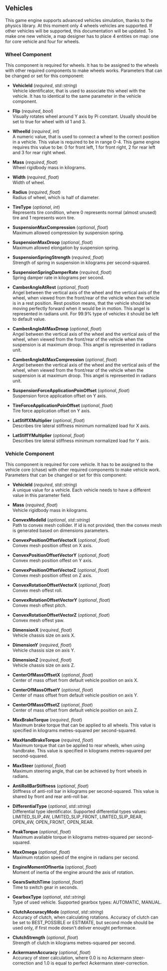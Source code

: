 ## Vehicles

This game engine supports advanced vehicles simulation, thanks to the physics library. At this moment only 4 wheels vehicles are supported. If other vehicles will be supported, this documentation will be updated. To make one new vehicle, a map designer has to place 4 entities on map: one for core vehicle and four for wheels.

### Wheel Component

This component is required for wheels. It has to be assigned to the wheels with other required components to make wheels works. Parameters that can be changed or set for this component:

* **VehicleId** (_required_, _std::string_)<br/>
Vehicle identificator, that is used to associate this wheel with the vehicle. It has to identical to the same parameter in the vehicle component.

* **Flip** (_required_, _bool_)<br/>
Visually rotates wheel around Y axis by Pi constant. Usually should be set to true for wheel with id 1 and 3.

* **WheelId** (_required_, _int_)<br/>
A numeric value, that is used to connect a wheel to the correct position in a vehicle. This value is required to be in range 0-4. This game engine requires this value to be: 0 for front left, 1 for front right, 2 for rear left and 3 for rear right wheel.

* **Mass** (_required_, _float_)<br/>
Wheel rigidbody mass in kilograms.

* **Width** (_required_, _float_)<br/>
Width of wheel.

* **Radius** (_required_, _float_)<br/>
Radius of wheel, which is half of diameter.

* **TireType** (_optional_, _int_)<br/>
Represents tire condition, where 0 represents normal (almost unused) tire and 1 represents worn tire.

* **SuspensionMaxCompression** (_optional_, _float_)<br/>
Maximum allowed compression by suspension spring.

* **SuspensionMaxDroop** (_optional_, _float_)<br/>
Maximum allowed elongation by suspension spring.

* **SuspensionSpringStrength** (_required_, _float_)<br/>
Strength of spring in suspension in kilograms per second-squared.

* **SuspensionSpringDamperRate** (_required_, _float_)<br/>
Spring damper rate in kilograms per second.

* **CamberAngleAtRest** (_optional_, _float_)<br/>
Angel between the vertical axis of the wheel and the vertical axis of the wheel, when viewed from the front/rear of the vehicle when the vehicle is in a rest position. Rest position means, that the vehicle should be moving perfectly forward when it would be in motion. This angel is represented in radians unit. For 99.9% type of vehicles it should be left to default value.

* **CamberAngleAtMaxDroop** (_optional_, _float_)<br/>
Angel between the vertical axis of the wheel and the vertical axis of the wheel, when viewed from the front/rear of the vehicle when the suspension is at maximum droop. This angel is represented in radians unit.

* **CamberAngleAtMaxCompression** (_optional_, _float_)<br/>
Angel between the vertical axis of the wheel and the vertical axis of the wheel, when viewed from the front/rear of the vehicle when the suspension is at maximum droop. This angel is represented in radians unit.

* **SuspensionForceApplicationPoinOffset** (_optional_, _float_)<br/>
Suspension force application offset on Y axis.

* **TireForceApplicationPoinOffset** (_optional_, _float_)<br/>
Tire force application offset on Y axis.

* **LatStiffXMultiplier** (_optional_, _float_)<br/>
Describes tire lateral stiffness minimum normalized load for X axis.

* **LatStiffYMultiplier** (_optional_, _float_)<br/>
Describes tire lateral stiffness minimum normalized load for Y axis.



### Vehicle Component

This component is required for core vehicle. It has to be assigned to the vehicle core (chase) with other required components to make vehicle work. Parameters that can be changed or set for this component:

* **VehicleId** (_required_, _std::string_)<br/>
A unique value for a vehicle. Each vehicle needs to have a different value in this parameter field.

* **Mass** (_required_, _float_)<br/>
Vehicle rigidbody mass in kilograms.

* **ConvexModelId** (_optional_, _std::string_)<br/>
Path to convex mesh collider. If id is not provided, then the convex mesh is generated based on dimensions parameters.

* **ConvexPositionOffsetVectorX** (_optional_, _float_)<br/>
Convex mesh position offest on X axis.

* **ConvexPositionOffsetVectorY** (_optional_, _float_)<br/>
Convex mesh position offest on Y axis.

* **ConvexPositionOffsetVectorZ** (_optional_, _float_)<br/>
Convex mesh position offest on Z axis.

* **ConvexRotationOffsetVectorX** (_optional_, _float_)<br/>
Convex mesh offest roll.

* **ConvexRotationOffsetVectorY** (_optional_, _float_)<br/>
Convex mesh offest pitch.

* **ConvexRotationOffsetVectorZ** (_optional_, _float_)<br/>
Convex mesh offest yaw.

* **DimensionX** (_required_, _float_)<br/>
Vehicle chassis size on axis X.

* **DimensionY** (_required_, _float_)<br/>
Vehicle chassis size on axis Y.

* **DimensionZ** (_required_, _float_)<br/>
Vehicle chassis size on axis Z.

* **CenterOfMassOffsetX** (_optional_, _float_)<br/>
Center of mass offset from default vehicle position on axis X.

* **CenterOfMassOffsetY** (_optional_, _float_)<br/>
Center of mass offset from default vehicle position on axis Y.

* **CenterOfMassOffsetZ** (_optional_, _float_)<br/>
Center of mass offset from default vehicle position on axis Z.

* **MaxBrakeTorque** (_required_, _float_)<br/>
Maximum brake torque that can be applied to all wheels. This value is specified in kilograms metres-squared per second-squared.

* **MaxHandBrakeTorque** (_required_, _float_)<br/>
Maximum torque that can be applied to rear wheels, when using handbrake. This value is specified in kilograms metres-squared per second-squared.

* **MaxSteer** (_optional_, _float_)<br/>
Maximum steering angle, that can be achieved by front wheels in radians.

* **AntiRollBarStiffness** (_optional_, _float_)<br/>
Stiffness of anti-roll bar in kilograms per second-squared. This value is shared by front and rear anti-roll bar.

* **DifferentialType** (_optional_, _std::string_)<br/>
Differential type identificator. Supported differential types values: LIMITED_SLIP_4W, LIMITED_SLIP_FRONT, LIMITED_SLIP_REAR, OPEN_4W, OPEN_FRONT, OPEN_REAR.

* **PeakTorque** (_optional_, _float_)<br/>
Maximum available torque in kilograms metres-squared per second-squared.

* **MaxOmega** (_optional_, _float_)<br/>
Maximum rotation speed of the engine in radians per second.

* **EngineMomentOfInertia** (_optional_, _float_)<br/>
Moment of inertia of the engine around the axis of rotation.

* **GearsSwitchTime** (_optional_, _float_)<br/>
Time to switch gear in seconds.

* **GearboxType** (_optional_, _std::string_)<br/>
Type of used vehicle. Supported gearbox types: AUTOMATIC, MANUAL.

* **ClutchAccuracyMode** (_optional_, _std::string_)<br/>
Accuracy of clutch, when calculating rotations. Accuracy of clutch can be set to BEST_POSSIBLE or ESTIMATE, but second mode should be used only, if first mode doesn't deliver enought performace.

* **ClutchStrength** (_optional_, _float_)<br/>
Strength of clutch in kilograms metres-squared per second.

* **AckermannAccuracy** (_optional_, _float_)<br/>
Accuracy of steer calculation, where 0.0 is no Ackermann steer-correction and 1.0 is equal to perfect Ackermann steer-correction.